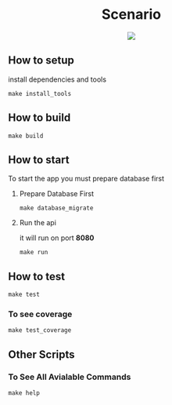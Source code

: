 <h1 align="center">Scenario</h1>

<p align="center">
  <img src="https://toggl.notion.site/image/https%3A%2F%2Fs3-us-west-2.amazonaws.com%2Fsecure.notion-static.com%2F8bbb995e-e2fb-48aa-91e3-880cb5f5b12c%2FUntitled.png?table=block&id=296fa052-31c7-4709-9ac9-f41b501046c8&spaceId=16d29cae-5260-486d-ac3b-559da6a43a25&width=380&userId=&cache=v2" />
</p>

## How to setup

install dependencies and tools

```shell
make install_tools
```

## How to build

```shell
make build
```

## How to start

To start the app you must prepare database first

1. Prepare Database First

   ```shell
   make database_migrate
   ```

2. Run the api

   it will run on port **8080**

   ```shell
   make run
   ```

## How to test

```shell
make test
```

### To see coverage

```shell
make test_coverage
```

## Other Scripts

### To See All Avialable Commands

```shell
make help
```
